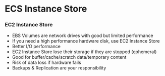 # ECS Instance Store

### EC2 Instance Store

* EBS Volumes are network drives with good but limited performance
* If you need a high performance hardware disk, use EC2 Instance Store
* Better I/O performance
* EC2 Instance Store lose their storage if they are stopped (ephemeral)
* Good for buffer/cache/scratch data/temporary content
* Risk of data loss if hardware fails
* Backups & Replication are your responsibility
